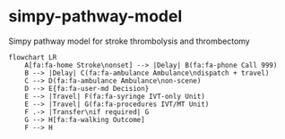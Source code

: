 # simpy-pathway-model
Simpy pathway model for stroke thrombolysis and thrombectomy

```mermaid
flowchart LR
    A[fa:fa-home Stroke\nonset] --> |Delay| B(fa:fa-phone Call 999)
    B --> |Delay| C(fa:fa-ambulance Ambulance\ndispatch + travel)
    C --> D(fa:fa-ambulance Ambulance\non-scene)
    D --> E{fa:fa-user-md Decision}
    E --> |Travel| F(fa:fa-syringe IVT-only Unit)
    E --> |Travel| G(fa:fa-procedures IVT/MT Unit)
    F .-> |Transfer\nif required| G
    G --> H[fa:fa-walking Outcome]
    F --> H
```

